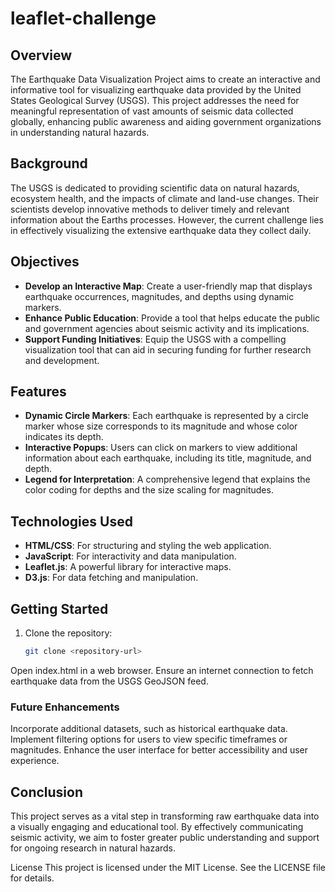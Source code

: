 # leaflet-challenge
## Overview
The Earthquake Data Visualization Project aims to create an interactive and informative tool for visualizing earthquake data provided by the United States Geological Survey (USGS). This project addresses the need for meaningful representation of vast amounts of seismic data collected globally, enhancing public awareness and aiding government organizations in understanding natural hazards.

## Background
The USGS is dedicated to providing scientific data on natural hazards, ecosystem health, and the impacts of climate and land-use changes. Their scientists develop innovative methods to deliver timely and relevant information about the Earths processes. However, the current challenge lies in effectively visualizing the extensive earthquake data they collect daily.

## Objectives
- **Develop an Interactive Map**: Create a user-friendly map that displays earthquake occurrences, magnitudes, and depths using dynamic markers.
- **Enhance Public Education**: Provide a tool that helps educate the public and government agencies about seismic activity and its implications.
- **Support Funding Initiatives**: Equip the USGS with a compelling visualization tool that can aid in securing funding for further research and development.

## Features
- **Dynamic Circle Markers**: Each earthquake is represented by a circle marker whose size corresponds to its magnitude and whose color indicates its depth.
- **Interactive Popups**: Users can click on markers to view additional information about each earthquake, including its title, magnitude, and depth.
- **Legend for Interpretation**: A comprehensive legend that explains the color coding for depths and the size scaling for magnitudes.

## Technologies Used
- **HTML/CSS**: For structuring and styling the web application.
- **JavaScript**: For interactivity and data manipulation.
- **Leaflet.js**: A powerful library for interactive maps.
- **D3.js**: For data fetching and manipulation.

## Getting Started
1. Clone the repository:
   ```bash
   git clone <repository-url>
Open index.html in a web browser.
Ensure an internet connection to fetch earthquake data from the USGS GeoJSON feed.

### Future Enhancements
Incorporate additional datasets, such as historical earthquake data.
Implement filtering options for users to view specific timeframes or magnitudes.
Enhance the user interface for better accessibility and user experience.


## Conclusion
This project serves as a vital step in transforming raw earthquake data into a visually engaging and educational tool. By effectively communicating seismic activity, we aim to foster greater public understanding and support for ongoing research in natural hazards.

License
This project is licensed under the MIT License. See the LICENSE file for details.
